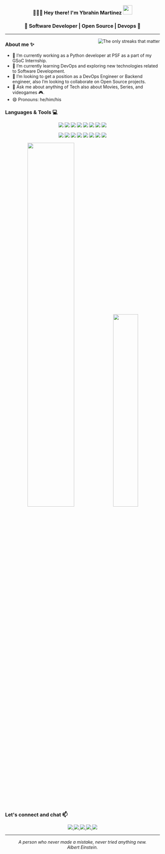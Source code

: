 <h3 align="center">👨🏻‍💻 Hey there! I'm Ybrahin Martinez <img src="https://github.com/y-martinez/y-martinez/blob/main/hi.gif" width="30px"> </h3>
<h3 align="center">🚀 Software Developer | Open Source | Devops 🚀</h3>

---

<img align="right" src="https://github-readme-streak-stats.herokuapp.com/?user=y-martinez&count_private=true&show_icons=true&theme=nord" alt="The only streaks that matter"/>

### About me ✨

- 🔭 I’m currently working as a Python developer at PSF as a part of my GSoC Internship.
- 🌱 I’m currently learning DevOps and exploring new technologies related to Software Development.
- 👯 I’m looking to get a position as a DevOps Engineer or Backend engineer, also I’m looking to collaborate on Open Source projects.
- 💬 Ask me about anything of Tech also about Movies, Series, and videogames 🎮.
- 😄 Pronouns: he/him/his

### Languages & Tools 💻

<p align="center">
  <img src="https://img.shields.io/badge/html%205-grey?style=for-the-badge&logo=html5&logoColor=white&labelColor=748FAC"/>
  <img src="https://img.shields.io/badge/css%203-grey?style=for-the-badge&logo=css3&logoColor=white&labelColor=748FAC"/>
  <img src="https://img.shields.io/badge/-JavaScript-grey?style=for-the-badge&logo=javascript&logoColor=white&labelColor=748FAC"/>
  <img src="https://img.shields.io/badge/-bootstrap-grey?style=for-the-badge&logo=bootstrap&logoColor=white&labelColor=748FAC"/>
  
  <img src="https://img.shields.io/badge/-python-grey?style=for-the-badge&logo=python&logoColor=white&labelColor=748FAC"/>
  <img src="https://img.shields.io/badge/-django-grey?style=for-the-badge&logo=django&logoColor=white&labelColor=748FAC"/>
  <img src="https://img.shields.io/badge/-git-grey?style=for-the-badge&logo=git&logoColor=white&labelColor=748FAC"/>
  <img src="https://img.shields.io/badge/-github-grey?style=for-the-badge&logo=github&logoColor=white&labelColor=748FAC"/>
</p>

<p align="center">
  <img src="https://img.shields.io/badge/-Amazon_aws-grey?style=for-the-badge&logo=amazon-aws&logoColor=white&labelColor=748FAC"/>
  <img src="https://img.shields.io/badge/-Google_Cloud-grey?style=for-the-badge&logo=google-cloud&logoColor=white&labelColor=748FAC"/>
  <img src="https://img.shields.io/badge/-heroku-grey?style=for-the-badge&logo=heroku&logoColor=white&labelColor=748FAC"/>
  
  <img src="https://img.shields.io/badge/-Jenkins-grey?style=for-the-badge&logo=jenkins&logoColor=white&labelColor=748FAC"/>
  <img src="https://img.shields.io/badge/-Github_Actions-grey?style=for-the-badge&logo=github-actions&logoColor=white&labelColor=748FAC"/>
  <img src="https://img.shields.io/badge/-Travis_CI-grey?style=for-the-badge&logo=travis-ci&logoColor=white&labelColor=748FAC"/>

  <img src="https://img.shields.io/badge/-Linux-grey?style=for-the-badge&logo=linux&logoColor=white&labelColor=748FAC"/>
  <img src="https://img.shields.io/badge/-VS_code-grey?style=for-the-badge&logo=visual-studio-code&logoColor=white&labelColor=748FAC"/>
  
</p>

<p align="center">
  <img width="55%" src="https://github-readme-stats.vercel.app/api?username=y-martinez&count_private=true&show_icons=true&theme=nord&include_all_commits=true&hide=stars"/>

  <img width="40%" src="https://github-readme-stats.vercel.app/api/top-langs/?username=y-martinez&layout=compact&theme=nord&hide=php,javascript,html,css,java" />
</p>


### Let's connect and chat 📫

<p align="center">
  <a href="mailto:martinez.ybrahin@gmail.com" alt="Ybrahin Martinez's Gmail">
    <img src="https://img.shields.io/badge/-Gmail-grey?style=for-the-badge&logo=gmail&logoColor=white&labelColor=748FAC"/>
  </a>



  <a href="https://www.linkedin.com/in/ybrahinmartinez/" alt="Ybrahin Martinez's Linkedin account">
    <img src="https://img.shields.io/badge/-Linkedin-grey?style=for-the-badge&logo=linkedin&logoColor=white&labelColor=748FAC"/>
  </a>

  <a href="https://twitter.com/Ybra_Martinez" alt="Ybrahin Martinez's Twitter account">
    <img src="https://img.shields.io/badge/-Twitter-grey?style=for-the-badge&logo=twitter&logoColor=white&labelColor=748FAC"/>
  </a>

  <a href="https://dev.to/ymartinez" alt="Ybrahin Martinez's DEV Profile">
    <img src="https://img.shields.io/badge/-dev_to-grey?style=for-the-badge&logo=dev-dot-to&logoColor=white&labelColor=748FAC"/>
  </a>


  <img src="https://shields-io-visitor-counter.herokuapp.com/badge?page=y-martinez.y-martinez&color=555555&labelColor=748FAC&logo=GitHub&logoColor=white&style=for-the-badge">
</p>

---

<p align="center">
   <i>A person who never made a mistake, never tried anything new.</i>
   <br>
   <i>Albert Einstein.</i>
</p> 

